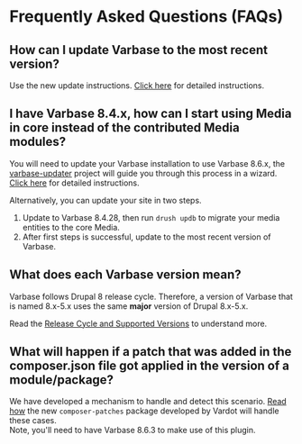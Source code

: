 # Frequently Asked Questions \(FAQs\)

## How can I update Varbase to the most recent version?

Use the new update instructions. [Click here](updating-varbase/) for detailed instructions.

## I have Varbase 8.4.x, how can I start using Media in core instead of the contributed Media modules?

You will need to update your Varbase installation to use Varbase 8.6.x, the [varbase-updater](https://github.com/Vardot/varbase-updater) project will guide you through this process in a wizard. [Click here](updating-varbase/#option-1-automated-process-using-varbase-updater-varbase-updater) for detailed instructions.

Alternatively, you can update your site in two steps.

1. Update to Varbase 8.4.28, then run `drush updb` to migrate your media entities to the core Media.
2. After first steps is successful, update to the most recent version of Varbase.

## What does each Varbase version mean?

Varbase follows Drupal 8 release cycle. Therefore, a version of Varbase that is named 8.x-5.x uses the same **major** version of Drupal 8.x-5.x.

Read the [Release Cycle and Supported Versions](roadmap/release-cycle-and-supported-versions.md#varbase-supported-versions) to understand more.

## What will happen if a patch that was added in the composer.json file got applied in the version of a module/package?

We have developed a mechanism to handle and detect this scenario. [Read how](updating-varbase/handling-patches-when-updating.md) the new `composer-patches` package developed by Vardot will handle these cases.  
Note, you'll need to have Varbase 8.6.3 to make use of this plugin.


